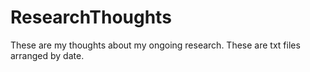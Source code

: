 ResearchThoughts
================

These are my thoughts about my ongoing research. These are txt files arranged by date.
